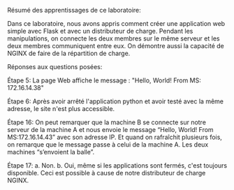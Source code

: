 Résumé des apprentissages de ce laboratoire:

Dans ce laboratoire, nous avons appris comment créer une application web simple avec Flask et avec un distributeur de charge. Pendant les manipulations, on connecte les deux membres sur le même serveur et les deux membres communiquent entre eux. On démontre aussi la capacité de NGINX de faire de la répartition de charge.

Réponses aux questions posées:

Étape 5: La page Web affiche le message : "Hello, World! From MS: 172.16.14.38"

Étape 6: Après avoir arrêté l'application python et avoir testé avec la même adresse, le site n'est plus accessible.

Étape 16: On peut remarquer que la machine B se connecte sur notre serveur de la machine A et nous envoie le message “Hello, World! From MS:172.16.14.43” avec son adresse IP. Et quand on rafraîchit plusieurs fois, on remarque que le message passe à celui de la machine A. Les deux machines “s’envoient la balle”.

Étape 17: a. Non.
          b. Oui, même si les applications sont fermés, c'est toujours disponible. Ceci est possible à cause de notre distributeur de charge NGINX.
